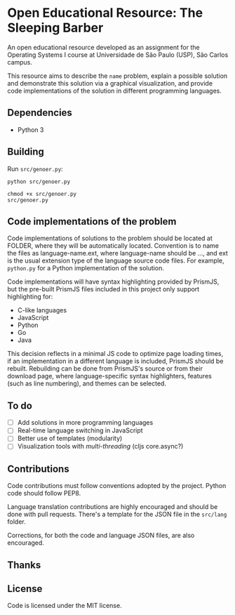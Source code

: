 Open Educational Resource: The Sleeping Barber
==============================================

An open educational resource developed as an assignment for the Operating
Systems I course at Universidade de São Paulo (USP), São Carlos campus.

This resource aims to describe the `name` problem, explain a possible solution
and demonstrate this solution via a graphical visualization, and provide code
implementations of the solution in different programming languages.

Dependencies
------------

* Python 3

Building
--------

Run `src/genoer.py`:

    python src/genoer.py

    chmod +x src/genoer.py
    src/genoer.py

Code implementations of the problem
-----------------------------------

Code implementations of solutions to the problem should be located at FOLDER,
where they will be automatically located. Convention is to name the files as
language-name.ext, where language-name should be ..., and ext is the usual
extension type of the language source code files.
For example, `python.py` for a Python implementation of the solution.

Code implementations will have syntax highlighting provided by PrismJS, but
the pre-built PrismJS files included in this project only support highlighting
for:

* C-like languages
* JavaScript
* Python
* Go
* Java

This decision reflects in a minimal JS code to optimize page loading times,
if an implementation in a different language is included, PrismJS should be
rebuilt. Rebuilding can be done from PrismJS's source or from their download
page, where language-specific syntax highlighters, features (such as line
numbering), and themes can be selected.

To do
-----

* [ ] Add solutions in more programming languages
* [ ] Real-time language switching in JavaScript
* [ ] Better use of templates (modularity)
* [ ] Visualization tools with *multi-threading* (cljs core.async?)

Contributions
-------------

Code contributions must follow conventions adopted by the project. Python code
should follow PEP8.

Language translation contributions are highly encouraged and should be done
with pull requests. There's a template for the JSON file in the `src/lang`
folder.

Corrections, for both the code and language JSON files, are also encouraged.

Thanks
------

License
-------
Code is licensed under the MIT license.